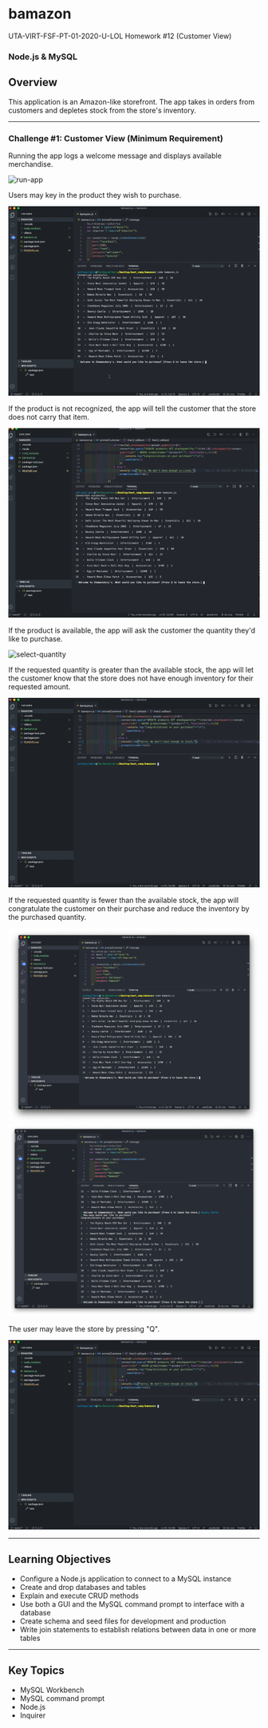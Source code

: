 # bamazon
UTA-VIRT-FSF-PT-01-2020-U-LOL Homework #12 (Customer View)

### Node.js & MySQL

## Overview

This application is an Amazon-like storefront. The app takes in orders from customers and depletes stock from the store's inventory.

- - -


### Challenge #1: Customer View (Minimum Requirement)

Running the app logs a welcome message and displays available merchandise.


   ![run-app](media/run-app-see-inventory.gif)


Users may key in the product they wish to purchase.

   ![select-product](media/select-product.gif)


If the product is not recognized, the app will tell the customer that the store does not carry that item.

   ![does-not-carry](media/dont-carry-that.gif)


If the product is available, the app will ask the customer the quantity they'd like to purchase.

   ![select-quantity](media/select-quantity.gif)


If the requested quantity is greater than the available stock, the app will let the customer know that the store does not have enough inventory for their requested amount.

   ![not-enough-stock](media/not-enough-stock.gif)


If the requested quantity is fewer than the available stock, the app will congratulate the customer on their purchase and reduce the inventory by the purchased quantity.

   ![original-inventory](media/inventory.png)
   ![new-inventory](media/new-inventory.png)

The user may leave the store by pressing "Q".

   ![quit](media/quit.gif)

- - -

## Learning Objectives
* Configure a Node.js application to connect to a MySQL instance
* Create and drop databases and tables 
* Explain and execute CRUD methods
* Use both a GUI and the MySQL command prompt to interface with a database
* Create schema and seed files for development and production
* Write join statements to establish relations between data in one or more tables

- - -

## Key Topics
* MySQL Workbench
* MySQL command prompt
* Node.js
* Inquirer